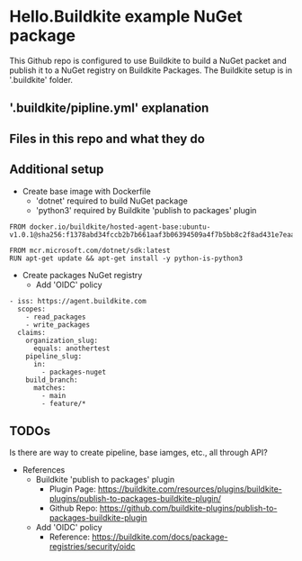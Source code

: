 # Hello.Buildkite example NuGet package

This Github repo is configured to use Buildkite to build a NuGet packet and publish it to a NuGet registry on Buildkite Packages.
The Buildkite setup is in '.buildkite' folder.

## '.buildkite/pipline.yml' explanation

## Files in this repo and what they do

## Additional setup

* Create base image with Dockerfile
  * 'dotnet' required to build NuGet package
  * 'python3' required by Buildkite 'publish to packages' plugin
```
FROM docker.io/buildkite/hosted-agent-base:ubuntu-v1.0.1@sha256:f1378abd34fccb2b7b661aaf3b06394509a4f7b5bb8c2f8ad431e7eaa1cabc9c

FROM mcr.microsoft.com/dotnet/sdk:latest
RUN apt-get update && apt-get install -y python-is-python3
```

* Create packages NuGet registry
  * Add 'OIDC' policy
```
- iss: https://agent.buildkite.com
  scopes:
    - read_packages
    - write_packages
  claims:
    organization_slug:
      equals: anothertest
    pipeline_slug:
      in:
        - packages-nuget
    build_branch:
      matches:
        - main
        - feature/*
```

## TODOs

Is there are way to create pipeline, base iamges, etc., all through API?

* References
  * Buildkite 'publish to packages' plugin
    * Plugin Page: https://buildkite.com/resources/plugins/buildkite-plugins/publish-to-packages-buildkite-plugin/
    * Github Repo: https://github.com/buildkite-plugins/publish-to-packages-buildkite-plugin
  * Add 'OIDC' policy
    * Reference: https://buildkite.com/docs/package-registries/security/oidc
